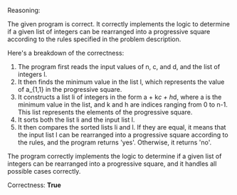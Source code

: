 Reasoning:

The given program is correct. It correctly implements the logic to determine if a given list of integers can be rearranged into a progressive square according to the rules specified in the problem description.

Here's a breakdown of the correctness:

1. The program first reads the input values of n, c, and d, and the list of integers l.
2. It then finds the minimum value in the list l, which represents the value of a_{1,1} in the progressive square.
3. It constructs a list li of integers in the form a + k*c + h*d, where a is the minimum value in the list, and k and h are indices ranging from 0 to n-1. This list represents the elements of the progressive square.
4. It sorts both the list li and the input list l.
5. It then compares the sorted lists li and l. If they are equal, it means that the input list l can be rearranged into a progressive square according to the rules, and the program returns 'yes'. Otherwise, it returns 'no'.

The program correctly implements the logic to determine if a given list of integers can be rearranged into a progressive square, and it handles all possible cases correctly.

Correctness: **True**